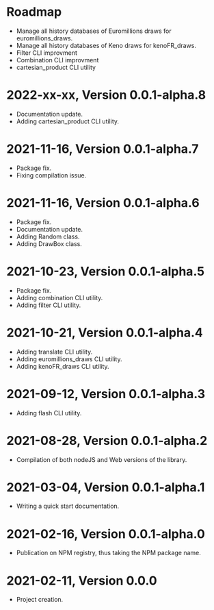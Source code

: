 Roadmap
=======
* Manage all history databases of Euromillions draws for euromillions_draws.
* Manage all history databases of Keno draws for kenoFR_draws.
* Filter CLI improvment
* Combination CLI improvment
* cartesian_product CLI utility


2022-xx-xx, Version 0.0.1-alpha.8
==================================
* Documentation update.
* Adding cartesian_product CLI utility.


2021-11-16, Version 0.0.1-alpha.7
==================================
* Package fix.
* Fixing compilation issue.


2021-11-16, Version 0.0.1-alpha.6
==================================
* Package fix.
* Documentation update.
* Adding Random class.
* Adding DrawBox class.


2021-10-23, Version 0.0.1-alpha.5
==================================
* Package fix.
* Adding combination CLI utility.
* Adding filter CLI utility.


2021-10-21, Version 0.0.1-alpha.4
==================================
* Adding translate CLI utility.
* Adding euromillions_draws CLI utility.
* Adding kenoFR_draws CLI utility.


2021-09-12, Version 0.0.1-alpha.3
==================================
* Adding flash CLI utility.


2021-08-28, Version 0.0.1-alpha.2
==================================
* Compilation of both nodeJS and Web versions of the library.


2021-03-04, Version 0.0.1-alpha.1
==================================
* Writing a quick start documentation.


2021-02-16, Version 0.0.1-alpha.0
==================================
* Publication on NPM registry, thus taking the NPM package name.


2021-02-11, Version 0.0.0
==========================
* Project creation.
